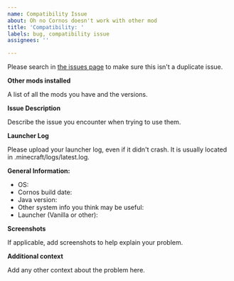 ```yaml
---
name: Compatibility Issue
about: Oh no Cornos doesn't work with other mod
title: 'Compatibility: '
labels: bug, compatibility issue
assignees: ''

---
```


Please search in [the issues page](https://github.com/AriliusClient/Cornos/issues?q=) to make sure this isn't a
duplicate issue.

**Other mods installed**

A list of all the mods you have and the versions.

**Issue Description**

Describe the issue you encounter when trying to use them.

**Launcher Log**

Please upload your launcher log, even if it didn't crash. It is usually located in .minecraft/logs/latest.log.

**General Information:**

- OS:
- Cornos build date:
- Java version:
- Other system info you think may be useful:
- Launcher (Vanilla or other):

**Screenshots**

If applicable, add screenshots to help explain your problem.

**Additional context**

Add any other context about the problem here.
